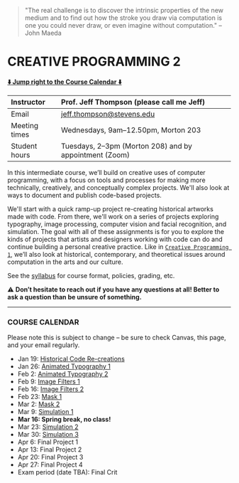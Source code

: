 > "The real challenge is to discover the intrinsic properties of the new medium and to find out how the stroke you draw via computation is one you could never draw, or even imagine without computation." – John Maeda

# CREATIVE PROGRAMMING 2

**[:arrow_down: Jump right to the Course Calendar :arrow_down:](#course-calendar)**

| Instructor     | Prof. Jeff Thompson (please call me Jeff) |
| :---           | :--- |
| Email          | jeff.thompson@stevens.edu |
| Meeting times  | Wednesdays, 9am–12.50pm, Morton 203 |  
| Student hours  | Tuesdays, 2–3pm (Morton 208) and by appointment (Zoom) |

In this intermediate course, we’ll build on creative uses of computer programming, with a focus on tools and processes for making more technically, creatively, and conceptually complex projects. We'll also look at ways to document and publish code-based projects.

We'll start with a quick ramp-up project re-creating historical artworks made with code. From there, we'll work on a series of projects exploring typography, image processing, computer vision and facial recognition, and simulation. The goal with all of these assignments is for you to explore the kinds of projects that artists and designers working with code can do and continue building a personal creative practice. Like in [`Creative Programming 1`](https://github.com/jeffThompson/CreativeProgramming1), we’ll also look at historical, contemporary, and theoretical issues around computation in the arts and our culture.

See the [syllabus](https://github.com/jeffThompson/CreativeProgramming2/blob/master/Syllabus.md) for course format, policies, grading, etc.

:warning: **Don’t hesitate to reach out if you have any questions at all! Better to ask a question than be unsure of something.**  

***

### COURSE CALENDAR
Please note this is subject to change – be sure to check Canvas, this page, and your email regularly.

* Jan 19: [Historical Code Re-creations](https://github.com/jeffThompson/CreativeProgramming2/tree/master/Week00_RampUp)  
* Jan 26: [Animated Typography 1](https://github.com/jeffThompson/CreativeProgramming2/tree/master/Week01_AnimatedTypography)  
* Feb 2: [Animated Typography 2](https://github.com/jeffThompson/CreativeProgramming2/tree/master/Week01_AnimatedTypography)  
* Feb 9: [Image Filters 1](https://github.com/jeffThompson/CreativeProgramming2/tree/master/Week03_ImageFilters)  
* Feb 16: [Image Filters 2](https://github.com/jeffThompson/CreativeProgramming2/tree/master/Week03_ImageFilters)
* Feb 23: [Mask 1](https://github.com/jeffThompson/CreativeProgramming2/tree/master/Week05_Mask)  
* Mar 2: [Mask 2](https://github.com/jeffThompson/CreativeProgramming2/tree/master/Week05_Mask)  
* Mar 9: [Simulation 1](https://github.com/jeffThompson/CreativeProgramming2/tree/master/Week07_Simulation)  
* **Mar 16: Spring break, no class!**  
* Mar 23: [Simulation 2](https://github.com/jeffThompson/CreativeProgramming2/tree/master/Week07_Simulation)  
* Mar 30: [Simulation 3](https://github.com/jeffThompson/CreativeProgramming2/tree/master/Week07_Simulation)  
* Apr 6: Final Project 1  
* Apr 13: Final Project 2  
* Apr 20: Final Project 3  
* Apr 27: Final Project 4  
* Exam period (date TBA): Final Crit  

